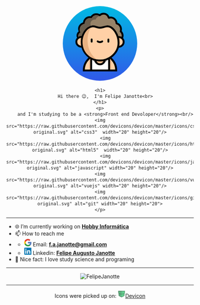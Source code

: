 <div align="center">
    <svg width="200" height="200" viewBox="0 0 200 200" fill="none" xmlns="http://www.w3.org/2000/svg">
<circle cx="100" cy="100" r="100" fill="url(#paint0_linear_301_109)"/>
<path d="M43.9506 88.1272C45.9821 89.6971 48.4769 90.5487 51.0443 90.5487L159.281 86.0244C160.654 82.7748 161.339 79.8594 160.606 76.4108C159.873 72.9623 158.099 69.8659 155.549 67.5807C156.4 65.4985 156.46 63.0323 156.367 60.7847C156.275 58.5371 155.699 56.3359 154.679 54.3308C153.659 52.3257 152.22 50.5638 150.458 49.1651C148.696 47.7663 146.654 46.7635 144.47 46.2248C144.47 43.748 143.728 41.1988 142.602 38.9931C141.475 36.7874 139.841 34.8803 137.834 33.4285C135.828 31.9767 133.505 31.0215 131.058 30.6414C128.61 30.2614 126.019 30.4931 123.666 31.268C122.796 28.834 121.425 25.809 119.564 24.0964C117.703 22.3838 115.467 21.1807 113.054 20.5937C110.641 20.0066 108.125 20.0537 105.729 20.7307C103.334 21.4077 101.132 22.6938 99.3191 24.4751C97.5047 23.176 95.3714 22.3713 93.1824 21.9377C90.9933 21.5041 88.7369 21.5433 86.5643 22.0528C84.3916 22.5622 82.3529 23.53 80.5848 24.8914C78.8166 26.2529 77.3598 27.9765 76.312 29.9467C74.0326 29.5138 70.8016 29.449 68.5565 30.0341C66.3113 30.6192 64.2243 31.6958 62.4461 33.1861C60.6679 34.6764 59.2431 36.5431 58.2746 38.6514C57.3061 40.7597 56.8181 43.0569 56.8459 45.3768C54.3262 45.6547 52.1189 47.0465 50.0433 48.5017C47.9677 49.9569 46.2924 51.9119 45.1722 54.1858C44.052 56.4598 43.523 58.9794 43.6342 61.5119C43.7454 64.0444 44.4932 66.508 45.8084 68.675C43.5676 69.9281 41.3794 72.0367 40.3726 74.3984C39.3658 76.7602 39.1709 79.3891 39.8184 81.8735C40.4658 84.3579 41.9191 86.5573 43.9506 88.1272Z" fill="#978368" stroke="black" stroke-width="5" stroke-linecap="round" stroke-linejoin="round"/>
<path d="M98.492 26.9831C97.3319 26.2181 95.1419 24.7565 93.7356 24.478C91.5466 24.0444 89.0637 23.9686 86.891 24.478C84.7184 24.9874 83.977 25.5567 82.2088 26.9181C80.4406 28.2796 78.9839 30.0031 77.936 31.9734C75.6566 31.5405 72.4256 31.4756 70.1805 32.0607C67.9354 32.6458 65.8483 33.7224 64.0701 35.2128C62.2919 36.7031 60.8671 38.5698 59.8986 40.6781C58.9301 42.7864 58.4421 45.0835 58.4699 47.4035C55.9503 47.6814 53.7429 49.0732 51.6673 50.5284C49.5917 51.9836 47.9164 53.9385 46.7962 56.2125C45.676 58.4865 45.147 61.0061 45.2582 63.5386C45.3694 66.0711 46.1172 68.5347 47.4324 70.7017C45.1916 71.9548 43.0035 74.0634 41.9966 76.4251C40.9898 78.7868 40.7949 81.4158 41.4424 83.9002C42.0899 86.3846 43.5432 88.584 45.5746 90.1539C47.6061 91.7238 50.1009 92.5754 52.6683 92.5754L68.5697 91.9107C65.6815 89.8007 63.8052 86.388 63.8052 82.5372C63.8052 78.714 65.6546 75.3228 68.5075 73.2094C66.0535 71.0823 64.5013 67.9423 64.5013 64.4397C64.5013 58.2177 69.3995 53.1398 75.5503 52.8517C74.717 51.2511 74.246 49.4317 74.246 47.5024C74.246 41.0953 79.4399 35.9014 85.847 35.9014C86.6079 35.9014 87.3516 35.9747 88.0716 36.1145C88.3034 35.8064 88.5384 35.5008 88.7764 35.1978C89.8532 32.0151 92.2735 29.4516 95.3623 28.1826C96.4959 27.1706 96.5198 26.9831 98.492 26.9831Z" fill="#695D4C"/>
<circle cx="49.4203" cy="95.6531" r="12.993" fill="#FFD0A6" stroke="black" stroke-width="5"/>
<circle cx="150.58" cy="95.8851" r="12.993" fill="#FFD0A6" stroke="black" stroke-width="5"/>
<path fill-rule="evenodd" clip-rule="evenodd" d="M47.0578 85.8179C46.7867 86.4337 46.6362 87.1146 46.6362 87.8306V105.697C47.727 106.065 48.898 106.264 50.1166 106.264C56.011 106.264 60.7894 101.59 60.7894 95.8236C60.7894 90.0573 56.011 85.3828 50.1166 85.3828C49.0535 85.3828 48.0268 85.5348 47.0578 85.8179Z" fill="#E8B182"/>
<path fill-rule="evenodd" clip-rule="evenodd" d="M153.407 105.829C153.678 105.214 153.829 104.533 153.829 103.817L153.829 85.9506C152.738 85.5826 151.567 85.3829 150.348 85.3829C144.454 85.3829 139.675 90.0574 139.675 95.8237C139.675 101.59 144.454 106.265 150.348 106.265C151.411 106.265 152.438 106.112 153.407 105.829Z" fill="#E8B182"/>
<path d="M143.619 172.451C143.619 160.883 139.024 149.788 130.843 141.608C122.663 133.427 111.568 128.832 99.9999 128.832C88.4313 128.832 77.3365 133.427 69.1562 141.608C60.976 149.788 56.3804 160.883 56.3804 172.451L143.619 172.451Z" fill="#FFD0A6" stroke="black" stroke-width="5"/>
<path fill-rule="evenodd" clip-rule="evenodd" d="M129.698 169.838V143.989C128.992 143.115 128.248 142.269 127.466 141.455C126.632 140.585 125.763 139.759 124.863 138.979H75.6011C74.7011 139.759 73.8322 140.585 72.9976 141.455C72.3853 142.093 71.7958 142.75 71.2295 143.426V169.838L129.698 169.838Z" fill="#E8B182"/>
<rect x="76.2817" y="141.541" width="48.1322" height="30.9629" fill="white" stroke="black" stroke-width="5"/>
<rect x="78.8862" y="123.434" width="42.9234" height="29.0023" rx="14.5012" fill="#BAB4B4"/>
<circle cx="100" cy="142.985" r="12.993" fill="url(#paint1_linear_301_109)" stroke="black" stroke-width="5"/>
<circle cx="100" cy="137.355" r="12.993" fill="#E8B182"/>
<path d="M80.2788 54.1218C61.8184 56.4419 49.8844 78.4838 51.0445 98.2054C51.7405 125.003 72.7458 145.769 99.8844 145.769C127.023 145.769 149.884 123.843 149.884 98.2054C149.884 78.3678 136.543 54.1218 119.374 54.1218C108.897 55.4989 107.551 58.0661 99.8844 58.0661C92.2099 58.0661 88.6315 54.1218 80.2788 54.1218Z" fill="#FFD0A6" stroke="black" stroke-width="5"/>
<path fill-rule="evenodd" clip-rule="evenodd" d="M74.9975 58.2367C69.1269 68.3954 66.0301 81.4602 66.6735 93.7786C67.1545 114.638 76.6445 132.484 91.1072 142.59C69.582 138.977 53.7898 120.946 53.2058 98.3805C52.2398 81.8967 60.9348 63.6947 74.9975 58.2367Z" fill="#E8B182"/>
<path d="M77.6105 86.8364C78.956 86.8364 80.0467 87.9271 80.0467 89.2726V95.3051C80.0467 96.6506 78.956 97.7413 77.6105 97.7413C76.265 97.7413 75.1743 96.6506 75.1743 95.3051V89.2726C75.1743 87.9271 76.265 86.8364 77.6105 86.8364Z" fill="black"/>
<path d="M122.506 86.9524C123.852 86.9524 124.942 88.0432 124.942 89.3886V95.4211C124.942 96.7666 123.852 97.8573 122.506 97.8573C121.161 97.8573 120.07 96.7666 120.07 95.4211V89.3886C120.07 88.0432 121.161 86.9524 122.506 86.9524Z" fill="black"/>
<path d="M107.793 96.177C108.723 95.2047 108.689 93.6626 107.717 92.7325C106.744 91.8025 105.202 91.8368 104.272 92.8091C103.688 93.4196 102.091 94.0276 99.8988 94.0145C97.7149 94.0015 96.0655 93.3774 95.4585 92.7704C94.5071 91.819 92.9645 91.819 92.0132 92.7704C91.0618 93.7218 91.0618 95.2643 92.0132 96.2157C93.9583 98.1609 97.1813 98.8708 99.8698 98.8868C102.55 98.9028 105.825 98.2346 107.793 96.177Z" fill="black"/>
<defs>
<linearGradient id="paint0_linear_301_109" x1="100" y1="0" x2="100" y2="200" gradientUnits="userSpaceOnUse">
<stop stop-color="#00BAE3"/>
<stop offset="1" stop-color="#3058E9"/>
</linearGradient>
<linearGradient id="paint1_linear_301_109" x1="103.713" y1="145.305" x2="93.5318" y2="163.946" gradientUnits="userSpaceOnUse">
<stop stop-color="#E6B58B"/>
<stop offset="1" stop-color="#FFD0A6"/>
</linearGradient>
</defs>
</svg>

    <h1>
        Hi there 😉,  I'm Felipe Janotte<br>
    </h1>
    <p>
        and I'm studying to be a <strong>Front end Devoloper</strong><br/>
	<img src="https://raw.githubusercontent.com/devicons/devicon/master/icons/css3/css3-original.svg" alt="css3"  width="20" height="20"/>
        <img src="https://raw.githubusercontent.com/devicons/devicon/master/icons/html5/html5-original.svg" alt="html5"  width="20" height="20"/>
        <img src="https://raw.githubusercontent.com/devicons/devicon/master/icons/javascript/javascript-original.svg" alt="javascript" width="20" height="20"/>
	<img src="https://raw.githubusercontent.com/devicons/devicon/master/icons/vuejs/vuejs-original.svg" alt="vuejs" width="20" height="20"/>
	<img src="https://raw.githubusercontent.com/devicons/devicon/master/icons/git/git-original.svg" alt="git" width="20" height="20">
    </p>
</div>

---

- :globe_with_meridians: I’m currently working on **[Hobby Informática](https://www.hobby.inf.br/)**
- 📫 How to reach me
- - <img src="https://raw.githubusercontent.com/devicons/devicon/master/icons/google/google-original.svg" height="20"> Email: **f.a.janotte@gmail.com**
- - <img src="https://raw.githubusercontent.com/devicons/devicon/master/icons/linkedin/linkedin-original.svg" height="20"> Linkedin: **[Felipe Augusto Janotte](https://www.linkedin.com/in/felipe-augusto-janotte-662626195/)**
- :dizzy: Nice fact: I love study science and programing

---

<p align="center"><img src="https://github-readme-stats.vercel.app/api?username=FelipeJanotte&show_icons=true" alt="FelipeJanotte"/></p>

---

<p align="center">
	Icons were picked up on: 
	<a href="https://devicon.dev/">
		<img src="https://raw.githubusercontent.com/devicons/devicon/master/icons/devicon/devicon-original.svg" height="20">Devicon
	</a>
</p>

<!--
**FelipeJanotte/felipejanotte** is a ✨ _special_ ✨ repository because its `README.md` (this file) appears on your GitHub profile.

Here are some ideas to get you started:

- 🔭 I’m currently working on ...
- 🌱 I’m currently learning ...
- 👯 I’m looking to collaborate on ...
- 🤔 I’m looking for help with ...
- 💬 Ask me about ...
- 📫 How to reach me: ...
- 😄 Pronouns: ...
- ⚡ Fun fact: ...
-->
